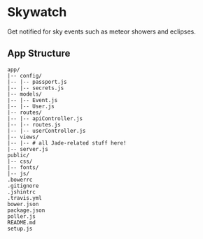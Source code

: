 # Skywatch
Get notified for sky events such as meteor showers and eclipses.

## App Structure

```
app/
|-- config/
|-- |-- passport.js
|-- |-- secrets.js
|-- models/
|-- |-- Event.js
|-- |-- User.js
|-- routes/
|-- |-- apiController.js
|-- |-- routes.js
|-- |-- userController.js
|-- views/
|-- |-- # all Jade-related stuff here!
|-- server.js
public/
|-- css/
|-- fonts/
|-- js/
.bowerrc
.gitignore
.jshintrc
.travis.yml
bower.json
package.json
poller.js
README.md
setup.js
```

